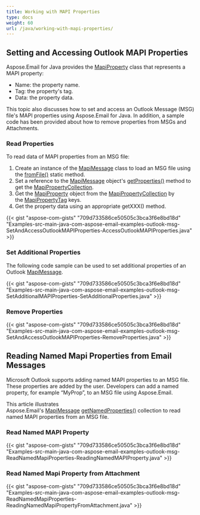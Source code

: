 ```yaml
---
title: Working with MAPI Properties
type: docs
weight: 60
url: /java/working-with-mapi-properties/
---
```


## **Setting and Accessing Outlook MAPI Properties**
Aspose.Email for Java provides the [MapiProperty](https://apireference.aspose.com/email/java/com.aspose.email/MapiProperty) class that represents a MAPI property:

- Name: the property name.
- Tag: the property's tag.
- Data: the property data.

This topic also discusses how to set and access an Outlook Message (MSG) file's MAPI properties using Aspose.Email for Java. In addition, a sample code has been provided about how to remove properties from MSGs and Attachments.
### **Read Properties**
To read data of MAPI properties from an MSG file:

1. Create an instance of the [MapiMessage](https://apireference.aspose.com/email/java/com.aspose.email/MapiMessage) class to load an MSG file using the [fromFile()](https://apireference.aspose.com/email/java/com.aspose.email/MapiMessage#fromFile\(java.lang.String\)) static method.
1. Set a reference to the [MapiMessage](https://apireference.aspose.com/email/java/com.aspose.email/MapiMessage) object's [getProperties()](https://apireference.aspose.com/email/java/com.aspose.email/MapiPropertyContainer#getProperties\(\)) method to get the [MapiPropertyCollection](https://apireference.aspose.com/email/java/com.aspose.email/MapiPropertyCollection).
1. Get the [MapiProperty](https://apireference.aspose.com/email/java/com.aspose.email/MapiProperty) object from the [MapiPropertyCollection](https://apireference.aspose.com/email/java/com.aspose.email/MapiPropertyCollection) by the [MapiPropertyTag](https://apireference.aspose.com/email/java/com.aspose.email/MapiPropertyTag) keys.
1. Get the property data using an appropriate getXXX() method.
 

{{< gist "aspose-com-gists" "709d733586ce50505c3bca3f6e8bd18d" "Examples-src-main-java-com-aspose-email-examples-outlook-msg-SetAndAccessOutlookMAPIProperties-AccessOutlookMAPIProperties.java" >}}
### **Set Additional Properties**
The following code sample can be used to set additional properties of an Outlook [MapiMessage](https://apireference.aspose.com/email/java/com.aspose.email/MapiMessage).

{{< gist "aspose-com-gists" "709d733586ce50505c3bca3f6e8bd18d" "Examples-src-main-java-com-aspose-email-examples-outlook-msg-SetAdditionalMAPIProperties-SetAdditionalProperties.java" >}}
### **Remove Properties**
{{< gist "aspose-com-gists" "709d733586ce50505c3bca3f6e8bd18d" "Examples-src-main-java-com-aspose-email-examples-outlook-msg-SetAndAccessOutlookMAPIProperties-RemoveProperties.java" >}}
## **Reading Named Mapi Properties from Email Messages**
Microsoft Outlook supports adding named MAPI properties to an MSG file. These properties are added by the user. Developers can add a named property, for example “MyProp”, to an MSG file using Aspose.Email.

This article illustrates Aspose.Email's [MapiMessage](https://apireference.aspose.com/email/java/com.aspose.email/MapiMessage) [getNamedProperties()](https://apireference.aspose.com/email/java/com.aspose.email/MapiMessageItemBase#getNamedProperties\(\)) collection to read named MAPI properties from an MSG file.
### **Read Named MAPI Property**
{{< gist "aspose-com-gists" "709d733586ce50505c3bca3f6e8bd18d" "Examples-src-main-java-com-aspose-email-examples-outlook-msg-ReadNamedMapiProperties-ReadingNamedMAPIProperty.java" >}}
### **Read Named Mapi Property from Attachment**
{{< gist "aspose-com-gists" "709d733586ce50505c3bca3f6e8bd18d" "Examples-src-main-java-com-aspose-email-examples-outlook-msg-ReadNamedMapiProperties-ReadingNamedMapiPropertyFromAttachment.java" >}}
